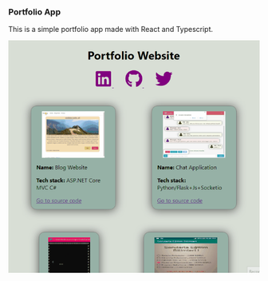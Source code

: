 ### Portfolio App

This is a simple portfolio app made with React and Typescript.

![gif animation of application](https://raw.githubusercontent.com/hkntrt/portfolio/main/Portfolio.gif "gif animation of the app")
